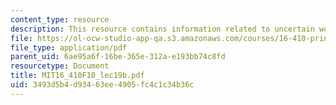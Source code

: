 ```yaml
---
content_type: resource
description: This resource contains information related to uncertain world.
file: https://ol-ocw-studio-app-qa.s3.amazonaws.com/courses/16-410-principles-of-autonomy-and-decision-making-fall-2010/3493d5b4d93463ee4905fc4c1c34b36c_MIT16_410F10_lec19b.pdf
file_type: application/pdf
parent_uid: 6ae95a6f-16be-365e-312a-e193bb74c8fd
resourcetype: Document
title: MIT16_410F10_lec19b.pdf
uid: 3493d5b4-d934-63ee-4905-fc4c1c34b36c
---
```


